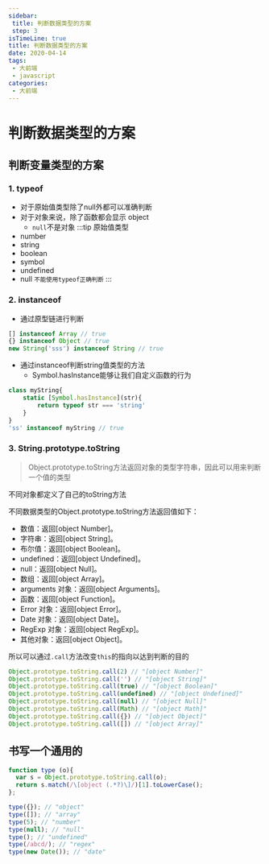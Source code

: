 ```yaml
---
sidebar:
 title: 判断数据类型的方案
 step: 3
isTimeLine: true
title: 判断数据类型的方案
date: 2020-04-14
tags:
 - 大前端
 - javascript
categories:
 - 大前端
---
```

# 判断数据类型的方案

## 判断变量类型的方案
### 1. typeof
* 对于原始值类型除了null外都可以准确判断
* 对于对象来说，除了函数都会显示 object
  * ``null``不是对象
:::tip 原始值类型
* number
* string
* boolean
* symbol
* undefined
* null ``不能使用typeof正确判断``
:::

### 2. instanceof
* 通过原型链进行判断

```js
[] instanceof Array // true
{} instanceof Object // true
new String('sss') instanceof String // true
```

* 通过instanceof判断string值类型的方法
  * Symbol.hasInstance能够让我们自定义函数的行为

```js
class myString{
    static [Symbol.hasInstance](str){
        return typeof str === 'string'
    }
}
'ss' instanceof myString // true
```

### 3. String.prototype.toString
>Object.prototype.toString方法返回对象的类型字符串，因此可以用来判断一个值的类型

不同对象都定义了自己的toString方法

不同数据类型的Object.prototype.toString方法返回值如下：

* 数值：返回[object Number]。
* 字符串：返回[object String]。
* 布尔值：返回[object Boolean]。
* undefined：返回[object Undefined]。
* null：返回[object Null]。
* 数组：返回[object Array]。
* arguments 对象：返回[object Arguments]。
* 函数：返回[object Function]。
* Error 对象：返回[object Error]。
* Date 对象：返回[object Date]。
* RegExp 对象：返回[object RegExp]。
* 其他对象：返回[object Object]。

所以可以通过`.call`方法改变`this`的指向以达到判断的目的
```js
Object.prototype.toString.call(2) // "[object Number]"
Object.prototype.toString.call('') // "[object String]"
Object.prototype.toString.call(true) // "[object Boolean]"
Object.prototype.toString.call(undefined) // "[object Undefined]"
Object.prototype.toString.call(null) // "[object Null]"
Object.prototype.toString.call(Math) // "[object Math]"
Object.prototype.toString.call({}) // "[object Object]"
Object.prototype.toString.call([]) // "[object Array]"
```
## 书写一个通用的
```js
function type (o){
  var s = Object.prototype.toString.call(o);
  return s.match(/\[object (.*?)\]/)[1].toLowerCase();
};

type({}); // "object"
type([]); // "array"
type(5); // "number"
type(null); // "null"
type(); // "undefined"
type(/abcd/); // "regex"
type(new Date()); // "date"
```

<comment/>
